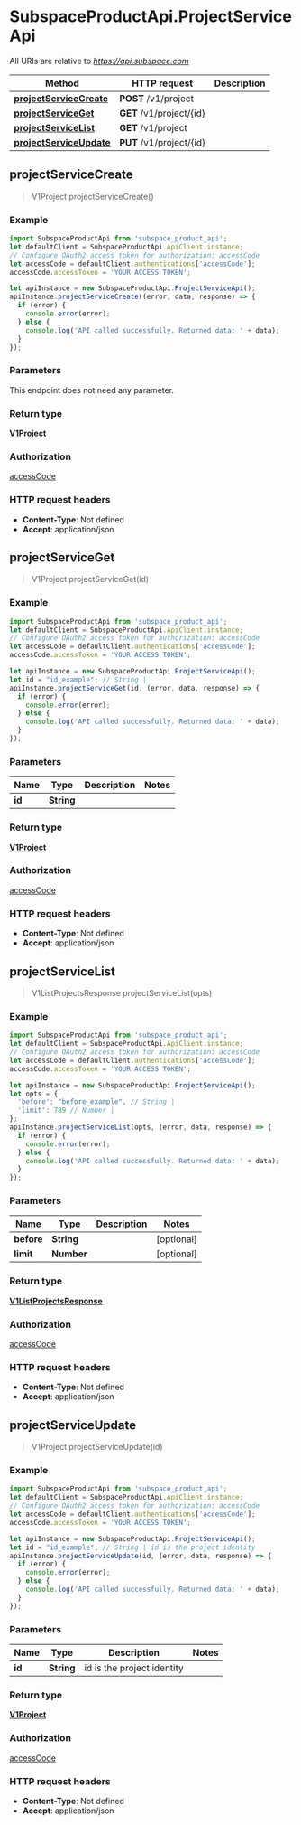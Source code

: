 # SubspaceProductApi.ProjectServiceApi

All URIs are relative to *https://api.subspace.com*

Method | HTTP request | Description
------------- | ------------- | -------------
[**projectServiceCreate**](ProjectServiceApi.md#projectServiceCreate) | **POST** /v1/project | 
[**projectServiceGet**](ProjectServiceApi.md#projectServiceGet) | **GET** /v1/project/{id} | 
[**projectServiceList**](ProjectServiceApi.md#projectServiceList) | **GET** /v1/project | 
[**projectServiceUpdate**](ProjectServiceApi.md#projectServiceUpdate) | **PUT** /v1/project/{id} | 



## projectServiceCreate

> V1Project projectServiceCreate()



### Example

```javascript
import SubspaceProductApi from 'subspace_product_api';
let defaultClient = SubspaceProductApi.ApiClient.instance;
// Configure OAuth2 access token for authorization: accessCode
let accessCode = defaultClient.authentications['accessCode'];
accessCode.accessToken = 'YOUR ACCESS TOKEN';

let apiInstance = new SubspaceProductApi.ProjectServiceApi();
apiInstance.projectServiceCreate((error, data, response) => {
  if (error) {
    console.error(error);
  } else {
    console.log('API called successfully. Returned data: ' + data);
  }
});
```

### Parameters

This endpoint does not need any parameter.

### Return type

[**V1Project**](V1Project.md)

### Authorization

[accessCode](../README.md#accessCode)

### HTTP request headers

- **Content-Type**: Not defined
- **Accept**: application/json


## projectServiceGet

> V1Project projectServiceGet(id)



### Example

```javascript
import SubspaceProductApi from 'subspace_product_api';
let defaultClient = SubspaceProductApi.ApiClient.instance;
// Configure OAuth2 access token for authorization: accessCode
let accessCode = defaultClient.authentications['accessCode'];
accessCode.accessToken = 'YOUR ACCESS TOKEN';

let apiInstance = new SubspaceProductApi.ProjectServiceApi();
let id = "id_example"; // String | 
apiInstance.projectServiceGet(id, (error, data, response) => {
  if (error) {
    console.error(error);
  } else {
    console.log('API called successfully. Returned data: ' + data);
  }
});
```

### Parameters


Name | Type | Description  | Notes
------------- | ------------- | ------------- | -------------
 **id** | **String**|  | 

### Return type

[**V1Project**](V1Project.md)

### Authorization

[accessCode](../README.md#accessCode)

### HTTP request headers

- **Content-Type**: Not defined
- **Accept**: application/json


## projectServiceList

> V1ListProjectsResponse projectServiceList(opts)



### Example

```javascript
import SubspaceProductApi from 'subspace_product_api';
let defaultClient = SubspaceProductApi.ApiClient.instance;
// Configure OAuth2 access token for authorization: accessCode
let accessCode = defaultClient.authentications['accessCode'];
accessCode.accessToken = 'YOUR ACCESS TOKEN';

let apiInstance = new SubspaceProductApi.ProjectServiceApi();
let opts = {
  'before': "before_example", // String | 
  'limit': 789 // Number | 
};
apiInstance.projectServiceList(opts, (error, data, response) => {
  if (error) {
    console.error(error);
  } else {
    console.log('API called successfully. Returned data: ' + data);
  }
});
```

### Parameters


Name | Type | Description  | Notes
------------- | ------------- | ------------- | -------------
 **before** | **String**|  | [optional] 
 **limit** | **Number**|  | [optional] 

### Return type

[**V1ListProjectsResponse**](V1ListProjectsResponse.md)

### Authorization

[accessCode](../README.md#accessCode)

### HTTP request headers

- **Content-Type**: Not defined
- **Accept**: application/json


## projectServiceUpdate

> V1Project projectServiceUpdate(id)



### Example

```javascript
import SubspaceProductApi from 'subspace_product_api';
let defaultClient = SubspaceProductApi.ApiClient.instance;
// Configure OAuth2 access token for authorization: accessCode
let accessCode = defaultClient.authentications['accessCode'];
accessCode.accessToken = 'YOUR ACCESS TOKEN';

let apiInstance = new SubspaceProductApi.ProjectServiceApi();
let id = "id_example"; // String | id is the project identity
apiInstance.projectServiceUpdate(id, (error, data, response) => {
  if (error) {
    console.error(error);
  } else {
    console.log('API called successfully. Returned data: ' + data);
  }
});
```

### Parameters


Name | Type | Description  | Notes
------------- | ------------- | ------------- | -------------
 **id** | **String**| id is the project identity | 

### Return type

[**V1Project**](V1Project.md)

### Authorization

[accessCode](../README.md#accessCode)

### HTTP request headers

- **Content-Type**: Not defined
- **Accept**: application/json

